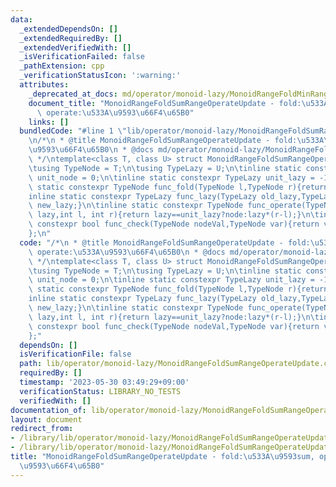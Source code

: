 ```yaml
---
data:
  _extendedDependsOn: []
  _extendedRequiredBy: []
  _extendedVerifiedWith: []
  _isVerificationFailed: false
  _pathExtension: cpp
  _verificationStatusIcon: ':warning:'
  attributes:
    _deprecated_at_docs: md/operator/monoid-lazy/MonoidRangeFoldMinRangeOperateUpdate.md
    document_title: "MonoidRangeFoldSumRangeOperateUpdate - fold:\u533A\u9593sum,\
      \ operate:\u533A\u9593\u66F4\u65B0"
    links: []
  bundledCode: "#line 1 \"lib/operator/monoid-lazy/MonoidRangeFoldSumRangeOperateUpdate.cpp\"\
    \n/*\n * @title MonoidRangeFoldSumRangeOperateUpdate - fold:\u533A\u9593sum, operate:\u533A\
    \u9593\u66F4\u65B0\n * @docs md/operator/monoid-lazy/MonoidRangeFoldMinRangeOperateUpdate.md\n\
    \ */\ntemplate<class T, class U> struct MonoidRangeFoldSumRangeOperateUpdate {\n\
    \tusing TypeNode = T;\n\tusing TypeLazy = U;\n\tinline static constexpr TypeNode\
    \ unit_node = 0;\n\tinline static constexpr TypeLazy unit_lazy = -1;\n\tinline\
    \ static constexpr TypeNode func_fold(TypeNode l,TypeNode r){return l+r;}\n\t\
    inline static constexpr TypeLazy func_lazy(TypeLazy old_lazy,TypeLazy new_lazy){return\
    \ new_lazy;}\n\tinline static constexpr TypeNode func_operate(TypeNode node,TypeLazy\
    \ lazy,int l, int r){return lazy==unit_lazy?node:lazy*(r-l);}\n\tinline static\
    \ constexpr bool func_check(TypeNode nodeVal,TypeNode var){return var <= nodeVal;}\n\
    };\n"
  code: "/*\n * @title MonoidRangeFoldSumRangeOperateUpdate - fold:\u533A\u9593sum,\
    \ operate:\u533A\u9593\u66F4\u65B0\n * @docs md/operator/monoid-lazy/MonoidRangeFoldMinRangeOperateUpdate.md\n\
    \ */\ntemplate<class T, class U> struct MonoidRangeFoldSumRangeOperateUpdate {\n\
    \tusing TypeNode = T;\n\tusing TypeLazy = U;\n\tinline static constexpr TypeNode\
    \ unit_node = 0;\n\tinline static constexpr TypeLazy unit_lazy = -1;\n\tinline\
    \ static constexpr TypeNode func_fold(TypeNode l,TypeNode r){return l+r;}\n\t\
    inline static constexpr TypeLazy func_lazy(TypeLazy old_lazy,TypeLazy new_lazy){return\
    \ new_lazy;}\n\tinline static constexpr TypeNode func_operate(TypeNode node,TypeLazy\
    \ lazy,int l, int r){return lazy==unit_lazy?node:lazy*(r-l);}\n\tinline static\
    \ constexpr bool func_check(TypeNode nodeVal,TypeNode var){return var <= nodeVal;}\n\
    };"
  dependsOn: []
  isVerificationFile: false
  path: lib/operator/monoid-lazy/MonoidRangeFoldSumRangeOperateUpdate.cpp
  requiredBy: []
  timestamp: '2023-05-30 03:49:29+09:00'
  verificationStatus: LIBRARY_NO_TESTS
  verifiedWith: []
documentation_of: lib/operator/monoid-lazy/MonoidRangeFoldSumRangeOperateUpdate.cpp
layout: document
redirect_from:
- /library/lib/operator/monoid-lazy/MonoidRangeFoldSumRangeOperateUpdate.cpp
- /library/lib/operator/monoid-lazy/MonoidRangeFoldSumRangeOperateUpdate.cpp.html
title: "MonoidRangeFoldSumRangeOperateUpdate - fold:\u533A\u9593sum, operate:\u533A\
  \u9593\u66F4\u65B0"
---
```

